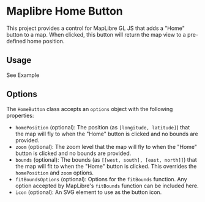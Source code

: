 # Maplibre Home Button

This project provides a control for MapLibre GL JS that adds a "Home" button to a map. When clicked, this button will return the map view to a pre-defined home position. 

## Usage

See Example 

## Options

The `HomeButton` class accepts an `options` object with the following properties:

- `homePosition` (optional): The position (as `[longitude, latitude]`) that the map will fly to when the "Home" button is clicked and no bounds are provided.
- `zoom` (optional): The zoom level that the map will fly to when the "Home" button is clicked and no bounds are provided.
- `bounds` (optional): The bounds (as `[[west, south], [east, north]]`) that the map will fit to when the "Home" button is clicked. This overrides the `homePosition` and `zoom` options.
- `fitBoundsOptions` (optional): Options for the `fitBounds` function. Any option accepted by MapLibre's `fitBounds` function can be included here.
- `icon` (optional): An SVG element to use as the button icon.